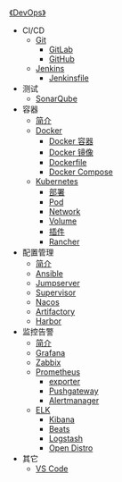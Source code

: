 [《DevOps》](index.md)

- CI/CD
  - [Git](CI-CD/Git.md)
    - [GitLab](CI-CD/GitLab.md)
    - [GitHub](CI-CD/GitHub.md)
  - [Jenkins](CI-CD/Jenkins.md)
    - [Jenkinsfile](CI-CD/Jenkinsfile.md)
- 测试
  - [SonarQube](测试/SonarQube.md)
- 容器
  - [简介](容器/简介.md)
  - [Docker](容器/Docker/Docker.md)
    - [Docker 容器](容器/Docker/Docker容器.md)
    - [Docker 镜像](容器/Docker/Docker镜像.md)
    - [Dockerfile](容器/Docker/Dockerfile.md)
    - [Docker Compose](容器/Docker/Docker-Compose.md)
  - [Kubernetes](容器/k8s/Kubernetes.md)
    - [部署](容器/k8s/部署.md)
    - [Pod](容器/k8s/Pod.md)
    - [Network](容器/k8s/Network.md)
    - [Volume](容器/k8s/Volume.md)
    - [插件](容器/k8s/插件.md)
    - [Rancher](容器/k8s/Rancher.md)
- 配置管理
  - [简介](配置管理/简介.md)
  - [Ansible](配置管理/Ansible.md)
  - [Jumpserver](配置管理/Jumpserver.md)
  - [Supervisor](配置管理/Supervisor.md)
  - [Nacos](配置管理/Nacos.md)
  - [Artifactory](配置管理/Artifactory.md)
  - [Harbor](配置管理/Harbor.md)
- 监控告警
  - [简介](监控告警/简介.md)
  - [Grafana](监控告警/Grafana.md)
  - [Zabbix](监控告警/Zabbix.md)
  - [Prometheus](监控告警/Prometheus/Prometheus.md)
    - [exporter](监控告警/Prometheus/exporter.md)
    - [Pushgateway](监控告警/Prometheus/Pushgateway.md)
    - [Alertmanager](监控告警/Prometheus/Alertmanager.md)
  - [ELK](监控告警/ELK/ELK.md)
    - [Kibana](监控告警/ELK/Kibana.md)
    - [Beats](监控告警/ELK/Beats.md)
    - [Logstash](监控告警/ELK/Logstash.md)
    - [Open Distro](监控告警/ELK/OpenDistro.md)
- 其它
  - [VS Code](其它/VSCode.md)

